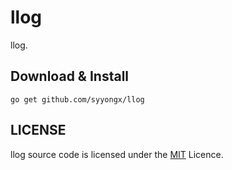 # llog
llog.

## Download & Install
```shell
go get github.com/syyongx/llog
```

## LICENSE
llog source code is licensed under the [MIT](https://github.com/syyongx/llog/blob/master/LICENSE) Licence.